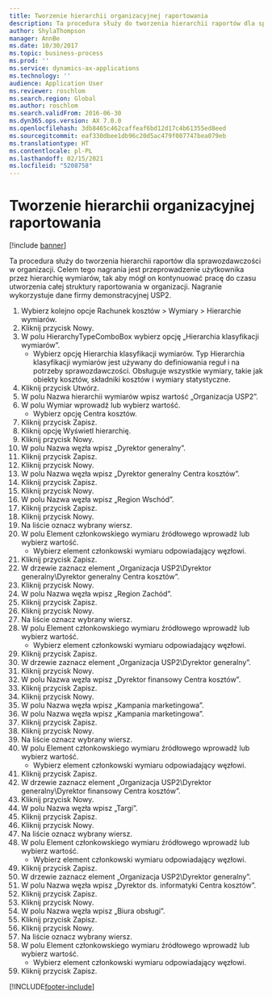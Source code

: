 ```yaml
---
title: Tworzenie hierarchii organizacyjnej raportowania
description: Ta procedura służy do tworzenia hierarchii raportów dla sprawozdawczości w organizacji.
author: ShylaThompson
manager: AnnBe
ms.date: 10/30/2017
ms.topic: business-process
ms.prod: ''
ms.service: dynamics-ax-applications
ms.technology: ''
audience: Application User
ms.reviewer: roschlom
ms.search.region: Global
ms.author: roschlom
ms.search.validFrom: 2016-06-30
ms.dyn365.ops.version: AX 7.0.0
ms.openlocfilehash: 3db8465c462caffeaf6bd12d17c4b61355ed8eed
ms.sourcegitcommit: eaf330dbee1db96c20d5ac479f007747bea079eb
ms.translationtype: HT
ms.contentlocale: pl-PL
ms.lasthandoff: 02/15/2021
ms.locfileid: "5208758"
---
```

# <a name="create-an-organization-report-hierarchy"></a>Tworzenie hierarchii organizacyjnej raportowania

[!include [banner](../../includes/banner.md)]

Ta procedura służy do tworzenia hierarchii raportów dla sprawozdawczości w organizacji. Celem tego nagrania jest przeprowadzenie użytkownika przez hierarchię wymiarów, tak aby mógł on kontynuować pracę do czasu utworzenia całej struktury raportowania w organizacji. Nagranie wykorzystuje dane firmy demonstracyjnej USP2.

1. Wybierz kolejno opcje Rachunek kosztów > Wymiary > Hierarchie wymiarów.
2. Kliknij przycisk Nowy.
3. W polu HierarchyTypeComboBox wybierz opcję „Hierarchia klasyfikacji wymiarów”.
    * Wybierz opcję Hierarchia klasyfikacji wymiarów. Typ Hierarchia klasyfikacji wymiarów jest używany do definiowania reguł i na potrzeby sprawozdawczości. Obsługuje wszystkie wymiary, takie jak obiekty kosztów, składniki kosztów i wymiary statystyczne.  
4. Kliknij przycisk Utwórz.
5. W polu Nazwa hierarchii wymiarów wpisz wartość „Organizacja USP2”.
6. W polu Wymiar wprowadź lub wybierz wartość.
    * Wybierz opcję Centra kosztów.  
7. Kliknij przycisk Zapisz.
8. Kliknij opcję Wyświetl hierarchię.
9. Kliknij przycisk Nowy.
10. W polu Nazwa węzła wpisz „Dyrektor generalny”.
11. Kliknij przycisk Zapisz.
12. Kliknij przycisk Nowy.
13. W polu Nazwa węzła wpisz „Dyrektor generalny Centra kosztów”.
14. Kliknij przycisk Zapisz.
15. Kliknij przycisk Nowy.
16. W polu Nazwa węzła wpisz „Region Wschód”.
17. Kliknij przycisk Zapisz.
18. Kliknij przycisk Nowy.
19. Na liście oznacz wybrany wiersz.
20. W polu Element członkowskiego wymiaru źródłowego wprowadź lub wybierz wartość.
    * Wybierz element członkowski wymiaru odpowiadający węzłowi.  
21. Kliknij przycisk Zapisz.
22. W drzewie zaznacz element „Organizacja USP2\Dyrektor generalny\Dyrektor generalny Centra kosztów”.
23. Kliknij przycisk Nowy.
24. W polu Nazwa węzła wpisz „Region Zachód”.
25. Kliknij przycisk Zapisz.
26. Kliknij przycisk Nowy.
27. Na liście oznacz wybrany wiersz.
28. W polu Element członkowskiego wymiaru źródłowego wprowadź lub wybierz wartość.
    * Wybierz element członkowski wymiaru odpowiadający węzłowi.  
29. Kliknij przycisk Zapisz.
30. W drzewie zaznacz element „Organizacja USP2\Dyrektor generalny”.
31. Kliknij przycisk Nowy.
32. W polu Nazwa węzła wpisz „Dyrektor finansowy Centra kosztów”.
33. Kliknij przycisk Zapisz.
34. Kliknij przycisk Nowy.
35. W polu Nazwa węzła wpisz „Kampania marketingowa”.
36. W polu Nazwa węzła wpisz „Kampania marketingowa”.
37. Kliknij przycisk Zapisz.
38. Kliknij przycisk Nowy.
39. Na liście oznacz wybrany wiersz.
40. W polu Element członkowskiego wymiaru źródłowego wprowadź lub wybierz wartość.
    * Wybierz element członkowski wymiaru odpowiadający węzłowi.  
41. Kliknij przycisk Zapisz.
42. W drzewie zaznacz element „Organizacja USP2\Dyrektor generalny\Dyrektor finansowy Centra kosztów”.
43. Kliknij przycisk Nowy.
44. W polu Nazwa węzła wpisz „Targi”.
45. Kliknij przycisk Zapisz.
46. Kliknij przycisk Nowy.
47. Na liście oznacz wybrany wiersz.
48. W polu Element członkowskiego wymiaru źródłowego wprowadź lub wybierz wartość.
    * Wybierz element członkowski wymiaru odpowiadający węzłowi.  
49. Kliknij przycisk Zapisz.
50. W drzewie zaznacz element „Organizacja USP2\Dyrektor generalny”.
51. W polu Nazwa węzła wpisz „Dyrektor ds. informatyki Centra kosztów”.
52. Kliknij przycisk Zapisz.
53. Kliknij przycisk Nowy.
54. W polu Nazwa węzła wpisz „Biura obsługi”.
55. Kliknij przycisk Zapisz.
56. Kliknij przycisk Nowy.
57. Na liście oznacz wybrany wiersz.
58. W polu Element członkowskiego wymiaru źródłowego wprowadź lub wybierz wartość.
    * Wybierz element członkowski wymiaru odpowiadający węzłowi.  
59. Kliknij przycisk Zapisz.



[!INCLUDE[footer-include](../../../includes/footer-banner.md)]